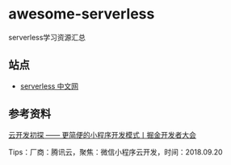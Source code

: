# awesome-serverless
serverless学习资源汇总

## 站点

- [serverless 中文网](https://serverlesscloud.cn/)


## 参考资料

[云开发初探 —— 更简便的小程序开发模式丨掘金开发者大会](https://github.com/lcxfs1991/blog/issues/29)

Tips：厂商：腾讯云，聚焦：微信小程序云开发，时间：2018.09.20

